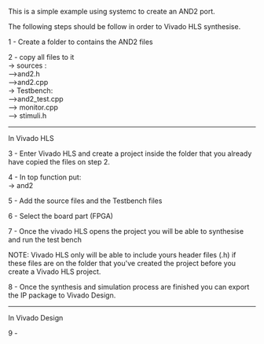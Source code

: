 This is a simple example using systemc to create an AND2 port. <br/>

The following steps should be follow in order to Vivado HLS synthesise.<br/>

1 - Create a folder to contains the AND2 files<br/>

2 - copy all files to it<br/>
    -> sources : <br/>
      -->and2.h<br/>
      -->and2.cpp<br/>
    -> Testbench: <br/>
      -->and2_test.cpp<br/>
      --> monitor.cpp<br/>
      --> stimuli.h<br/>

------------------------------------------------------------------------------------------------------
In Vivado HLS

3 - Enter Vivado HLS and create a project inside the folder that you already have copied the files on step 2.<br/>

4 - In top function put:<br/>
   -> and2<br/>

5 - Add the source files and the Testbench files<br/>

6 - Select the board part (FPGA)<br/>

7 - Once the vivado HLS opens the project you will be able to synthesise and run the test bench<br/>

NOTE: Vivado HLS only will be able to include yours header files (.h) if these files are on the folder that you've created the project before you create a Vivado HLS project.<br/>

8 - Once the synthesis and simulation process are finished you can export the IP package to Vivado Design.<br/>

------------------------------------------------------------------------------------------------------
In Vivado Design<br/>

9 - 